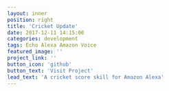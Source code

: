 ```yaml
---
layout: inner
position: right
title: 'Cricket Update'
date: 2017-12-11 14:15:00
categories: development
tags: Echo Alexa Amazon Voice
featured_image: ''
project_link: ''
button_icon: 'github'
button_text: 'Visit Project'
lead_text: 'A cricket score skill for Amazon Alexa'
---
```


